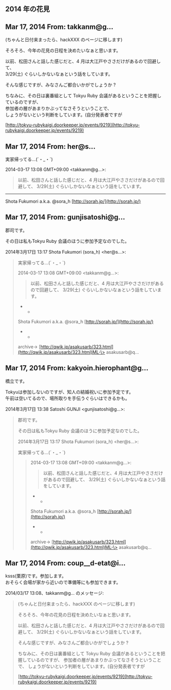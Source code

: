 ## 2014 年の花見

## Mar 17, 2014 From: takkanm@g...

(ちゃんと日付来まったら、hackXXX のページに移します)

そろそろ、今年の花見の日程を決めたいなぁと思います。

以前、松田さんと話した感じだと、4 月は大江戸やささだけがあるので回避して、  
3/29(土) ぐらいしかないなぁという話をしています。

そんな感じですが、みなさんご都合いかがでしょうか ?

ちなみに、その日は裏番組として Tokyu Ruby 会議があるということを把握しているのですが、  
参加者の層があまりかぶってなさそうということで、  
しょうがないという判断をしています。(自分発表者ですが

[http://tokyu-rubykaigi.doorkeeper.jp/events/9219](http://tokyu-rubykaigi.doorkeeper.jp/events/9219)

## Mar 17, 2014 From: her@s...

実家帰ってる…(´・\_・`)

2014-03-17 13:08 GMT+09:00 \<takkanm@g...\>:

> 以前、松田さんと話した感じだと、4 月は大江戸やささだけがあるので回避して、 3/29(土) ぐらいしかないなぁという話をしています。
* * *

Shota Fukumori a.k.a. @sora\_h [http://sorah.jp/](http://sorah.jp/)

## Mar 17, 2014 From: gunjisatoshi@g...

郡司です。

その日は私もTokyu Ruby 会議のほうに参加予定なのでした。

2014年3月17日 13:17 Shota Fukumori (sora\_h) \<her@s...\>:

> 実家帰ってる…(´・\_・`)
> 
> 2014-03-17 13:08 GMT+09:00 \<takkanm@g...\>:
> 
> > 以前、松田さんと話した感じだと、4 月は大江戸やささだけがあるので回避して、 3/29(土) ぐらいしかないなぁという話をしています。
> - -
> 
> Shota Fukumori a.k.a. @sora\_h [http://sorah.jp/](http://sorah.jp/)
> 
> - -
> 
> archive-\> [http://qwik.jp/asakusarb/323.html](http://qwik.jp/asakusarb/323.html)ML-\> asakusarb@q...
## Mar 17, 2014 From: kakyoin.hierophant@g...

橋立です。

Tokyuは参加しないのですが、知人の結婚祝いに参加予定です。  
午前は空いてるので、場所取りを手伝うぐらいはできるかも。

2014年3月17日 13:38 Satoshi GUNJI \<gunjisatoshi@g...\>:

> 郡司です。
> 
> その日は私もTokyu Ruby 会議のほうに参加予定なのでした。
> 
> 2014年3月17日 13:17 Shota Fukumori (sora\_h) \<her@s...\>:
> 
> 実家帰ってる…(´・\_・`)
> 
> > 2014-03-17 13:08 GMT+09:00 \<takkanm@g...\>:
> > 
> > > 以前、松田さんと話した感じだと、4 月は大江戸やささだけがあるので回避して、 3/29(土) ぐらいしかないなぁという話をしています。
> > - -
> > 
> > Shota Fukumori a.k.a. @sora\_h [http://sorah.jp/](http://sorah.jp/)
> > 
> > - -
> > 
> > archive-\> [http://qwik.jp/asakusarb/323.html](http://qwik.jp/asakusarb/323.html)ML-\> asakusarb@q...
## Mar 17, 2014 From: coup\_\_d-etat@i...

ksss(栗原)です。参加します。  
おそらく会場が家から近いので準備等にも参加できます。

2014/03/17 13:08、takkanm@g... のメッセージ:

> (ちゃんと日付来まったら、hackXXX のページに移します)
> 
> そろそろ、今年の花見の日程を決めたいなぁと思います。
> 
> 以前、松田さんと話した感じだと、4 月は大江戸やささだけがあるので回避して、 3/29(土) ぐらいしかないなぁという話をしています。
> 
> そんな感じですが、みなさんご都合いかがでしょうか ?
> 
> ちなみに、その日は裏番組として Tokyu Ruby 会議があるということを把握しているのですが、 参加者の層があまりかぶってなさそうということで、 しょうがないという判断をしています。(自分発表者ですが
> 
> [http://tokyu-rubykaigi.doorkeeper.jp/events/9219](http://tokyu-rubykaigi.doorkeeper.jp/events/9219)
